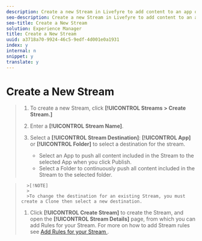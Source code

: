 ```yaml
---
description: Create a new Stream in Livefyre to add content to an app or folder.
seo-description: Create a new Stream in Livefyre to add content to an app or folder.
seo-title: Create a New Stream
solution: Experience Manager
title: Create a New Stream
uuid: a3718a70-9924-46c5-9edf-4d001e0a1931
index: y
internal: n
snippet: y
translate: y
---
```


# Create a New Stream


>1. To create a new Stream, click **[!UICONTROL  Streams > Create Stream.]**
>1. Enter a **[!UICONTROL  Stream Name]**.
>1. Select a **[!UICONTROL  Stream Destination]**: **[!UICONTROL  App]** or **[!UICONTROL  Folder]** to select a destination for the stream.
>    
>    * Select an App to push all content included in the Stream to the selected App when you click Publish.
>    * Select a Folder to continuously push all content included in the Stream to the selected folder.

>       >[!NOTE]
>       >
>       >To change the destination for an existing Stream, you must create a Clone then select a new destination.
>    
>1. Click **[!UICONTROL  Create Stream]** to create the Stream, and open the **[!UICONTROL  Stream Details]** page, from which you can add Rules for your Stream. For more on how to add Stream rules see [ Add Rules for your Stream ](t_add_rules_for_your_stream.md#t_add_rules_for_your_stream).
